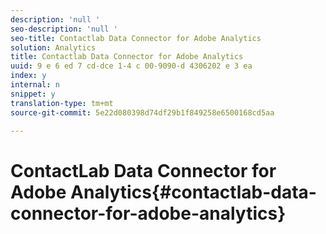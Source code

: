 ```yaml
---
description: 'null '
seo-description: 'null '
seo-title: Contactlab Data Connector for Adobe Analytics
solution: Analytics
title: Contactlab Data Connector for Adobe Analytics
uuid: 9 e 6 ed 7 cd-dce 1-4 c 00-9090-d 4306202 e 3 ea
index: y
internal: n
snippet: y
translation-type: tm+mt
source-git-commit: 5e22d080398d74df29b1f849258e6500168cd5aa

---
```



# ContactLab Data Connector for Adobe Analytics{#contactlab-data-connector-for-adobe-analytics}

